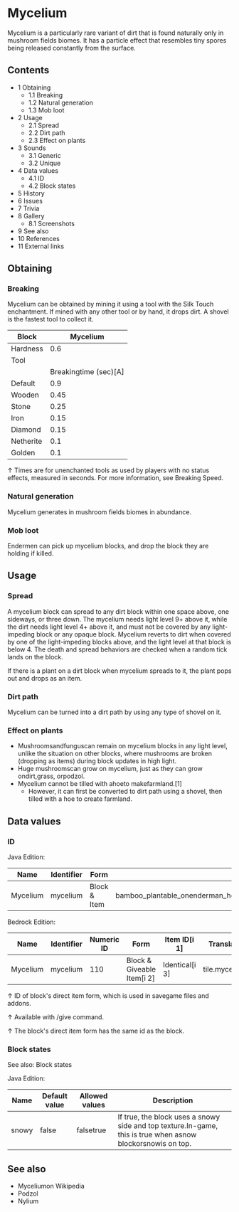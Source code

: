 # Mycelium
Mycelium is a particularly rare variant of dirt that is found naturally only in mushroom fields biomes. It has a particle effect that resembles tiny spores being released constantly from the surface.

## Contents
- 1 Obtaining
	- 1.1 Breaking
	- 1.2 Natural generation
	- 1.3 Mob loot
- 2 Usage
	- 2.1 Spread
	- 2.2 Dirt path
	- 2.3 Effect on plants
- 3 Sounds
	- 3.1 Generic
	- 3.2 Unique
- 4 Data values
	- 4.1 ID
	- 4.2 Block states
- 5 History
- 6 Issues
- 7 Trivia
- 8 Gallery
	- 8.1 Screenshots
- 9 See also
- 10 References
- 11 External links

## Obtaining
### Breaking
Mycelium can be obtained by mining it using a tool with the Silk Touch enchantment. If mined with any other tool or by hand, it drops dirt. A shovel is the fastest tool to collect it.

| Block     | Mycelium              |
|-----------|-----------------------|
| Hardness  | 0.6                   |
| Tool      |                       |
|           | Breakingtime (sec)[A] |
| Default   | 0.9                   |
| Wooden    | 0.45                  |
| Stone     | 0.25                  |
| Iron      | 0.15                  |
| Diamond   | 0.15                  |
| Netherite | 0.1                   |
| Golden    | 0.1                   |


↑ Times are for unenchanted tools as used by players with no status effects, measured in seconds. For more information, see Breaking Speed.


### Natural generation
Mycelium generates in mushroom fields biomes in abundance.


### Mob loot
Endermen can pick up mycelium blocks, and drop the block they are holding if killed.

## Usage
### Spread
A mycelium block can spread to any dirt block within one space above, one sideways, or three down. The mycelium needs light level 9+ above it, while the dirt needs light level 4+ above it, and must not be covered by any light-impeding block or any opaque block. Mycelium reverts to dirt when covered by one of the light-impeding blocks above, and the light level at that block is below 4. The death and spread behaviors are checked when a random tick lands on the block.

If there is a plant on a dirt block when mycelium spreads to it, the plant pops out and drops as an item.

### Dirt path
Mycelium can be turned into a dirt path by using any type of shovel on it.

### Effect on plants
- Mushroomsandfunguscan remain on mycelium blocks in any light level, unlike the situation on other blocks, where mushrooms are broken (dropping as items) during block updates in high light.
- Huge mushroomscan grow on mycelium, just as they can grow ondirt,grass, orpodzol.
- Mycelium cannot be tilled with ahoeto makefarmland.[1]
	- However, it can first be converted to dirt path using a shovel, then tilled with a hoe to create farmland.

## Data values
### ID
Java Edition:

| Name     | Identifier | Form         | Block tags                                                                                                        | Translation key          |
|----------|------------|--------------|-------------------------------------------------------------------------------------------------------------------|--------------------------|
| Mycelium | mycelium   | Block & Item | bamboo_plantable_onenderman_holdablemushroom_grow_blockmoss_replaceablelush_ground_replaceablemineable/shoveldirt | block.minecraft.mycelium |

Bedrock Edition:

| Name     | Identifier | Numeric ID | Form                       | Item ID[i 1]   | Translation key    |
|----------|------------|------------|----------------------------|----------------|--------------------|
| Mycelium | mycelium   | 110        | Block & Giveable Item[i 2] | Identical[i 3] | tile.mycelium.name |


↑ ID of block's direct item form, which is used in savegame files and addons.

↑ Available with /give command.

↑ The block's direct item form has the same id as the block.


### Block states
See also: Block states

Java Edition:

| Name  | Default value | Allowed values | Description                                                                                                 |
|-------|---------------|----------------|-------------------------------------------------------------------------------------------------------------|
| snowy | false         | falsetrue      | If true, the block uses a snowy side and top texture.In-game, this is true when asnow blockorsnowis on top. |

## See also
- Myceliumon Wikipedia
- Podzol
- Nylium

